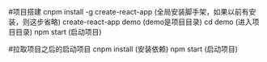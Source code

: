
 #项目搭建
 cnpm install -g create-react-app (全局安装脚手架，如果以前有安装，则这步省略)
 create-react-app demo (demo是项目目录)
 cd demo (进入项目目录)
 npm start (启动项目)

 #拉取项目之后的启动项目
 cnpm install (安装依赖)
 npm start (启动项目)
